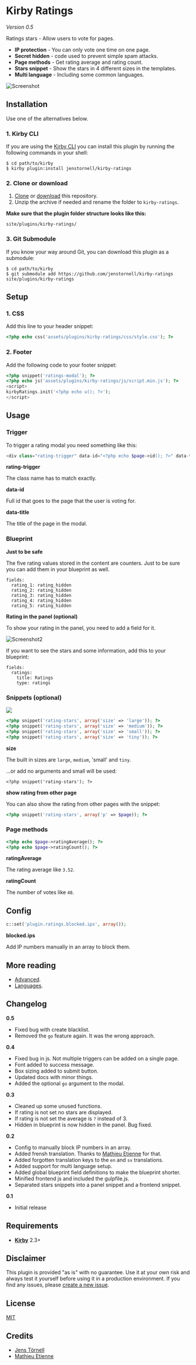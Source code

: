 # Kirby Ratings

*Version 0.5*

Ratings stars - Allow users to vote for pages.

- **IP protection** - You can only vote one time on one page.
- **Secret hidden** - code used to prevent simple spam attacks.
- **Page methods** - Get rating average and rating count.
- **Stars snippet** - Show the stars in 4 different sizes in the templates.
- **Multi language** - Including some common languages.

![Screenshot](docs/screenshot1.png)

## Installation

Use one of the alternatives below.

### 1. Kirby CLI

If you are using the [Kirby CLI](https://github.com/getkirby/cli) you can install this plugin by running the following commands in your shell:

```
$ cd path/to/kirby
$ kirby plugin:install jenstornell/kirby-ratings
```

### 2. Clone or download

1. [Clone](https://github.com/jenstornell/kirby-ratings.git) or [download](https://github.com/jenstornell/kirby-ratings/archive/master.zip)  this repository.
2. Unzip the archive if needed and rename the folder to `kirby-ratings`.

**Make sure that the plugin folder structure looks like this:**

```
site/plugins/kirby-ratings/
```

### 3. Git Submodule

If you know your way around Git, you can download this plugin as a submodule:

```
$ cd path/to/kirby
$ git submodule add https://github.com/jenstornell/kirby-ratings site/plugins/kirby-ratings
```

## Setup

### 1. CSS

Add this line to your header snippet:

```php
<?php echo css('assets/plugins/kirby-ratings/css/style.css'); ?>
```

### 2. Footer

Add the following code to your footer snippet:

```php
<?php snippet('ratings-modal'); ?>
<?php echo js('assets/plugins/kirby-ratings/js/script.min.js'); ?>
<script>
kirbyRatings.init('<?php echo u(); ?>');
</script>
```

## Usage

### Trigger

To trigger a rating modal you need something like this:

```php
<div class="rating-trigger" data-id="<?php echo $page->id(); ?>" data-title="<?php echo $page->title(); ?>">Trigger</div>
```

**rating-trigger**

The class name has to match exactly.

**data-id**

Full id that goes to the page that the user is voting for.

**data-title**

The title of the page in the modal.

### Blueprint

**Just to be safe**

The five rating values stored in the content are counters. Just to be sure you can add them in your blueprint as well.

```
fields:
  rating_1: rating_hidden
  rating_2: rating_hidden
  rating_3: rating_hidden
  rating_4: rating_hidden
  rating_5: rating_hidden
```

**Rating in the panel (optional)**

To show your rating in the panel, you need to add a field for it.

![Screenshot2](docs/screenshot2.png)

If you want to see the stars and some information, add this to your blueprint:

```
fields:
  ratings:
    title: Ratings
    type: ratings
```

### Snippets (optional)

![](docs/screenshot3.png)

```php
<?php snippet('rating-stars', array('size' => 'large')); ?>
<?php snippet('rating-stars', array('size' => 'medium')); ?>
<?php snippet('rating-stars', array('size' => 'small')); ?>
<?php snippet('rating-stars', array('size' => 'tiny')); ?>
```

**size**

The built in sizes are `large`, `medium`, 'small' and `tiny`.

...or add no arguments and small will be used:

```
<?php snippet('rating-stars'); ?>
```

**show rating from other page**

You can also show the rating from other pages with the snippet:

```php
<?php snippet('rating-stars', array('p' => $page)); ?>
```

### Page methods

```php
<?php echo $page->ratingAverage(); ?>
<?php echo $page->ratingCount(); ?>
```

**ratingAverage**

The rating average like `3.52`.

**ratingCount**

The number of votes like `48`.

## Config

```php
c::set('plugin.ratings.blocked.ips', array());
```

**blocked.ips**

Add IP numbers manually in an array to block them.

## More reading

- [Advanced](docs/advanced.md).
- [Languages](docs/languages.md).

## Changelog

**0.5**

- Fixed bug with create blacklist.
- Removed the `go` feature again. It was the wrong approach.

**0.4**

- Fixed bug in js. Not multiple triggers can be added on a single page.
- Font added to success message.
- Box sizing added to submit button.
- Updated docs with minor things.
- Added the optional `go` argument to the modal.

**0.3**

- Cleaned up some unused functions.
- If rating is not set no stars are displayed.
- If rating is not set the average is `?` instead of 3.
- Hidden in blueprint is now hidden in the panel. Bug fixed.

**0.2**

- Config to manually block IP numbers in an array.
- Added frensh translation. Thanks to [Mathieu Etienne](https://github.com/Thiousi) for that.
- Added forgotten translation keys to the `en` and `sv` translations.
- Added support for multi language setup.
- Added global blueprint field definitions to make the blueprint shorter.
- Minified frontend js and included the gulpfile.js.
- Separated stars snippets into a panel snippet and a frontend snippet.

**0.1**

- Initial release

## Requirements

- [**Kirby**](https://getkirby.com/) 2.3+

## Disclaimer

This plugin is provided "as is" with no guarantee. Use it at your own risk and always test it yourself before using it in a production environment. If you find any issues, please [create a new issue](https://github.com/jenstornell/kirby-ratings/issues/new).

## License

[MIT](https://opensource.org/licenses/MIT)

## Credits

- [Jens Törnell](https://github.com/jenstornell)
- [Mathieu Etienne](https://github.com/Thiousi)
